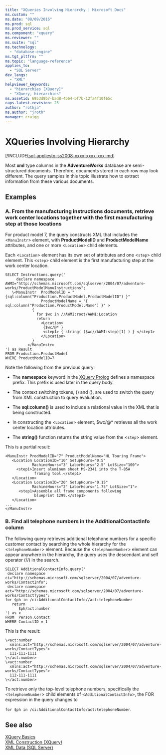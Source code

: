 ```yaml
---
title: "XQueries Involving Hierarchy | Microsoft Docs"
ms.custom: ""
ms.date: "08/09/2016"
ms.prod: sql
ms.prod_service: sql
ms.component: "xquery"
ms.reviewer: ""
ms.suite: "sql"
ms.technology: 
  - "database-engine"
ms.tgt_pltfrm: ""
ms.topic: "language-reference"
applies_to: 
  - "SQL Server"
dev_langs: 
  - "XML"
helpviewer_keywords: 
  - "hierarchies [XQuery]"
  - "XQuery, hierarchies"
ms.assetid: 6953d8b7-bad8-4b64-bf7b-12fa4f10f65c
caps.latest.revision: 25
author: "rothja"
ms.author: "jroth"
manager: craigg
---
```

# XQueries Involving Hierarchy
[!INCLUDE[tsql-appliesto-ss2008-xxxx-xxxx-xxx-md](../includes/tsql-appliesto-ss2008-xxxx-xxxx-xxx-md.md)]

  Most **xml** type columns in the **AdventureWorks** database are semi-structured documents. Therefore, documents stored in each row may look different. The query samples in this topic illustrate how to extract information from these various documents.  
  
## Examples  
  
### A. From the manufacturing instructions documents, retrieve work center locations together with the first manufacturing step at those locations  
 For product model 7, the query constructs XML that includes the <`ManuInstr`> element, with **ProductModelID** and **ProductModelName** attributes, and one or more <`Location`> child elements.  
  
 Each <`Location`> element has its own set of attributes and one <`step`> child element. This <`step`> child element is the first manufacturing step at the work center location.  
  
```  
SELECT Instructions.query('  
     declare namespace AWMI="http://schemas.microsoft.com/sqlserver/2004/07/adventure-works/ProductModelManuInstructions";  
   \<ManuInstr  ProdModelID = "{sql:column("Production.ProductModel.ProductModelID") }"   
                ProductModelName = "{ sql:column("Production.ProductModel.Name") }" >  
            {   
              for $wc in //AWMI:root/AWMI:Location  
              return  
                <Location>  
                 {$wc/@* }  
                 <step1> { string( ($wc//AWMI:step)[1] ) } </step1>  
                </Location>  
            }  
          </ManuInstr>  
') as Result  
FROM Production.ProductModel  
WHERE ProductModelID=7  
```  
  
 Note the following from the previous query:  
  
-   The **namespace** keyword in the [XQuery Prolog](../xquery/modules-and-prologs-xquery-prolog.md) defines a namespace prefix. This prefix is used later in the query body.  
  
-   The context switching tokens, {) and (}, are used to switch the query from XML construction to query evaluation.  
  
-   The **sql:column()** is used to include a relational value in the XML that is being constructed.  
  
-   In constructing the <`Location`> element, $wc/@* retrieves all the work center location attributes.  
  
-   The **string()** function returns the string value from the <`step`> element.  
  
 This is a partial result:  
  
```  
<ManuInstr ProdModelID="7" ProductModelName="HL Touring Frame">  
   <Location LocationID="10" SetupHours="0.5"   
            MachineHours="3" LaborHours="2.5" LotSize="100">  
     <step1>Insert aluminum sheet MS-2341 into the T-85A   
             framing tool.</step1>  
   </Location>  
   <Location LocationID="20" SetupHours="0.15"   
            MachineHours="2" LaborHours="1.75" LotSize="1">  
      <step1>Assemble all frame components following   
             blueprint 1299.</step1>  
   </Location>  
...  
</ManuInstr>   
```  
  
### B. Find all telephone numbers in the AdditionalContactInfo column  
 The following query retrieves additional telephone numbers for a specific customer contact by searching the whole hierarchy for the <`telephoneNumber`> element. Because the <`telephoneNumber`> element can appear anywhere in the hierarchy, the query uses the descendant and self operator (//) in the search.  
  
```  
SELECT AdditionalContactInfo.query('  
 declare namespace ci="http://schemas.microsoft.com/sqlserver/2004/07/adventure-works/ContactInfo";  
 declare namespace act="http://schemas.microsoft.com/sqlserver/2004/07/adventure-works/ContactTypes";  
for $ph in /ci:AdditionalContactInfo//act:telephoneNumber  
   return  
      $ph/act:number  
') as x  
FROM  Person.Contact  
WHERE ContactID = 1  
```  
  
 This is the result:  
  
```  
\<act:number   
  xmlns:act="http://schemas.microsoft.com/sqlserver/2004/07/adventure-works/ContactTypes">  
  111-111-1111  
\</act:number>  
\<act:number   
  xmlns:act="http://schemas.microsoft.com/sqlserver/2004/07/adventure-works/ContactTypes">  
  112-111-1111  
\</act:number>  
```  
  
 To retrieve only the top-level telephone numbers, specifically the <`telephoneNumber`> child elements of <`AdditionalContactInfo`>, the FOR expression in the query changes to  
  
 `for $ph in /ci:AdditionalContactInfo/act:telephoneNumber`.  
  
## See also  
 [XQuery Basics](../xquery/xquery-basics.md)   
 [XML Construction &#40;XQuery&#41;](../xquery/xml-construction-xquery.md)   
 [XML Data &#40;SQL Server&#41;](../relational-databases/xml/xml-data-sql-server.md)  
  
  
